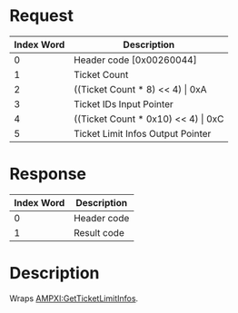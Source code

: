 # Request

| Index Word | Description                            |
|------------|----------------------------------------|
| 0          | Header code \[0x00260044\]             |
| 1          | Ticket Count                           |
| 2          | ((Ticket Count \* 8) \<\< 4) \| 0xA    |
| 3          | Ticket IDs Input Pointer               |
| 4          | ((Ticket Count \* 0x10) \<\< 4) \| 0xC |
| 5          | Ticket Limit Infos Output Pointer      |

# Response

| Index Word | Description |
|------------|-------------|
| 0          | Header code |
| 1          | Result code |

# Description

Wraps [AMPXI:GetTicketLimitInfos](AMPXI:GetTicketLimitInfos "wikilink").